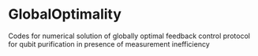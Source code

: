 # GlobalOptimality
Codes for numerical solution of globally optimal feedback control protocol for qubit purification in presence of measurement inefficiency
